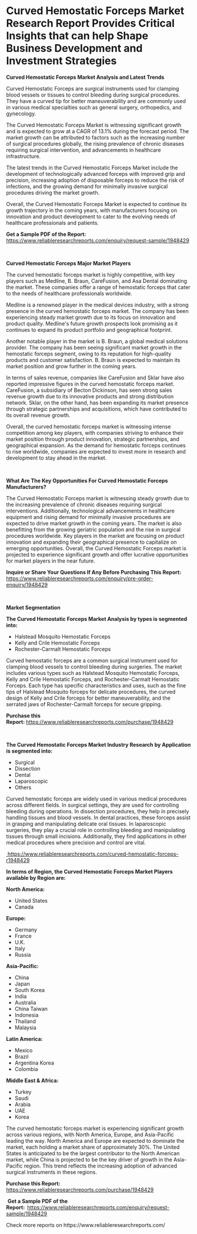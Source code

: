 <p><h1>Curved Hemostatic Forceps Market Research Report Provides Critical Insights that can help Shape Business Development and Investment Strategies</h1></p><p><strong>Curved Hemostatic Forceps Market Analysis and Latest Trends</strong></p>
<p><p>Curved Hemostatic Forceps are surgical instruments used for clamping blood vessels or tissues to control bleeding during surgical procedures. They have a curved tip for better maneuverability and are commonly used in various medical specialties such as general surgery, orthopedics, and gynecology.</p><p>The Curved Hemostatic Forceps Market is witnessing significant growth and is expected to grow at a CAGR of 13.1% during the forecast period. The market growth can be attributed to factors such as the increasing number of surgical procedures globally, the rising prevalence of chronic diseases requiring surgical intervention, and advancements in healthcare infrastructure.</p><p>The latest trends in the Curved Hemostatic Forceps Market include the development of technologically advanced forceps with improved grip and precision, increasing adoption of disposable forceps to reduce the risk of infections, and the growing demand for minimally invasive surgical procedures driving the market growth.</p><p>Overall, the Curved Hemostatic Forceps Market is expected to continue its growth trajectory in the coming years, with manufacturers focusing on innovation and product development to cater to the evolving needs of healthcare professionals and patients.</p></p>
<p><strong>Get a Sample PDF of the Report:&nbsp;</strong> <a href="https://www.reliableresearchreports.com/enquiry/request-sample/1948429">https://www.reliableresearchreports.com/enquiry/request-sample/1948429</a></p>
<p>&nbsp;</p>
<p><strong>Curved Hemostatic Forceps Major Market Players</strong></p>
<p><p>The curved hemostatic forceps market is highly competitive, with key players such as Medline, B. Braun, CareFusion, and Asa Dental dominating the market. These companies offer a range of hemostatic forceps that cater to the needs of healthcare professionals worldwide.</p><p>Medline is a renowned player in the medical devices industry, with a strong presence in the curved hemostatic forceps market. The company has been experiencing steady market growth due to its focus on innovation and product quality. Medline's future growth prospects look promising as it continues to expand its product portfolio and geographical footprint.</p><p>Another notable player in the market is B. Braun, a global medical solutions provider. The company has been seeing significant market growth in the hemostatic forceps segment, owing to its reputation for high-quality products and customer satisfaction. B. Braun is expected to maintain its market position and grow further in the coming years.</p><p>In terms of sales revenue, companies like CareFusion and Sklar have also reported impressive figures in the curved hemostatic forceps market. CareFusion, a subsidiary of Becton Dickinson, has seen strong sales revenue growth due to its innovative products and strong distribution network. Sklar, on the other hand, has been expanding its market presence through strategic partnerships and acquisitions, which have contributed to its overall revenue growth.</p><p>Overall, the curved hemostatic forceps market is witnessing intense competition among key players, with companies striving to enhance their market position through product innovation, strategic partnerships, and geographical expansion. As the demand for hemostatic forceps continues to rise worldwide, companies are expected to invest more in research and development to stay ahead in the market.</p></p>
<p>&nbsp;</p>
<p><strong>What Are The Key Opportunities For Curved Hemostatic Forceps Manufacturers?</strong></p>
<p><p>The Curved Hemostatic Forceps market is witnessing steady growth due to the increasing prevalence of chronic diseases requiring surgical interventions. Additionally, technological advancements in healthcare equipment and rising demand for minimally invasive procedures are expected to drive market growth in the coming years. The market is also benefitting from the growing geriatric population and the rise in surgical procedures worldwide. Key players in the market are focusing on product innovation and expanding their geographical presence to capitalize on emerging opportunities. Overall, the Curved Hemostatic Forceps market is projected to experience significant growth and offer lucrative opportunities for market players in the near future.</p></p>
<p><strong>Inquire or Share Your Questions If Any Before Purchasing This Report:</strong> <a href="https://www.reliableresearchreports.com/enquiry/pre-order-enquiry/1948429">https://www.reliableresearchreports.com/enquiry/pre-order-enquiry/1948429</a></p>
<p>&nbsp;</p>
<p><strong>Market Segmentation</strong></p>
<p><strong>The Curved Hemostatic Forceps Market Analysis by types is segmented into:</strong></p>
<p><ul><li>Halstead Mosquito Hemostatic Forceps</li><li>Kelly and Crile Hemostatic Forceps</li><li>Rochester-Carmalt Hemostatic Forceps</li></ul></p>
<p><p>Curved hemostatic forceps are a common surgical instrument used for clamping blood vessels to control bleeding during surgeries. The market includes various types such as Halstead Mosquito Hemostatic Forceps, Kelly and Crile Hemostatic Forceps, and Rochester-Carmalt Hemostatic Forceps. Each type has specific characteristics and uses, such as the fine tips of Halstead Mosquito forceps for delicate procedures, the curved design of Kelly and Crile forceps for better maneuverability, and the serrated jaws of Rochester-Carmalt forceps for secure gripping.</p></p>
<p><strong>Purchase this Report:&nbsp;</strong><a href="https://www.reliableresearchreports.com/purchase/1948429">https://www.reliableresearchreports.com/purchase/1948429</a></p>
<p>&nbsp;</p>
<p><strong>The Curved Hemostatic Forceps Market Industry Research by Application is segmented into:</strong></p>
<p><ul><li>Surgical</li><li>Dissection</li><li>Dental</li><li>Laparoscopic</li><li>Others</li></ul></p>
<p><p>Curved hemostatic forceps are widely used in various medical procedures across different fields. In surgical settings, they are used for controlling bleeding during operations. In dissection procedures, they help in precisely handling tissues and blood vessels. In dental practices, these forceps assist in grasping and manipulating delicate oral tissues. In laparoscopic surgeries, they play a crucial role in controlling bleeding and manipulating tissues through small incisions. Additionally, they find applications in other medical procedures where precision and control are vital.</p></p>
<p><a href="https://www.reliableresearchreports.com/curved-hemostatic-forceps-r1948429">&nbsp;https://www.reliableresearchreports.com/curved-hemostatic-forceps-r1948429</a></p>
<p><strong>In terms of Region, the Curved Hemostatic Forceps Market Players available by Region are:</strong></p>
<p>
    <p> <strong> North America: </strong>
        <ul>
            <li>United States</li>
            <li>Canada</li>
        </ul>
        </p> 
    <p> <strong> Europe: </strong>
        <ul>
            <li>Germany</li>
            <li>France</li>
            <li>U.K.</li>
            <li>Italy</li>
            <li>Russia</li>
        </ul>
        </p> 
    <p> <strong> Asia-Pacific: </strong>
        <ul>
            <li>China</li>
            <li>Japan</li>
            <li>South Korea</li>
            <li>India</li>
            <li>Australia</li>
            <li>China Taiwan</li>
            <li>Indonesia</li>
            <li>Thailand</li>
            <li>Malaysia</li>
        </ul>
        </p> 
    <p> <strong> Latin America: </strong>
        <ul>
            <li>Mexico</li>
            <li>Brazil</li>
            <li>Argentina Korea</li>
            <li>Colombia</li>
        </ul>
        </p> 
    <p> <strong> Middle East & Africa: </strong>
        <ul>
            <li>Turkey</li>
            <li>Saudi</li>
            <li>Arabia</li>
            <li>UAE</li>
            <li>Korea</li>
        </ul>
    </p>
    </p>
<p><p>The curved hemostatic forceps market is experiencing significant growth across various regions, with North America, Europe, and Asia-Pacific leading the way. North America and Europe are expected to dominate the market, each holding a market share of approximately 30%. The United States is anticipated to be the largest contributor to the North American market, while China is projected to be the key driver of growth in the Asia-Pacific region. This trend reflects the increasing adoption of advanced surgical instruments in these regions.</p></p>
<p><strong>Purchase this Report: </strong><a href="https://www.reliableresearchreports.com/purchase/1948429">https://www.reliableresearchreports.com/purchase/1948429</a></p>
<p>&nbsp;<strong>Get a Sample PDF of the Report:&nbsp;&nbsp;</strong><a href="https://www.reliableresearchreports.com/enquiry/request-sample/1948429">https://www.reliableresearchreports.com/enquiry/request-sample/1948429</a></p>
<p><strong></strong></p>
<p>Check more reports on https://www.reliableresearchreports.com/</p>